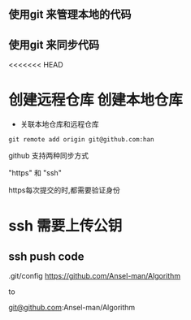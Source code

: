 

## 使用git 来管理本地的代码
## 使用git 来同步代码

<<<<<<< HEAD

# 创建远程仓库 创建本地仓库
- 关联本地仓库和远程仓库
```commandline
git remote add origin git@github.com:han
```

github 支持两种同步方式

 "https" 和 "ssh"
 
https每次提交的时,都需要验证身份

ssh 需要上传公钥
=======
## ssh push code 

.git/config https://github.com/Ansel-man/Algorithm

to 

git@github.com:Ansel-man/Algorithm

